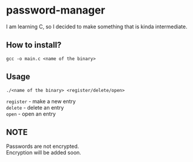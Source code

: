 # password-manager

I am learning C, so I decided to make something that is kinda intermediate.

## How to install?
```shell
gcc -o main.c <name of the binary>
```

## Usage
```shell
./<name of the binary> <register/delete/open>
```

`register` - make a new entry<br/>
`delete` - delete an entry<br/>
`open` - open an entry<br/>

## NOTE
Passwords are not encrypted.<br/>
Encryption will be added soon.
